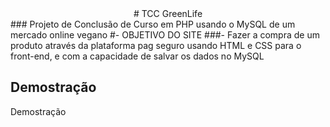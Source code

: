 <div align="center">
# TCC GreenLife

</div>
### Projeto de Conclusão de Curso em PHP usando o MySQL de um mercado online vegano
#- OBJETIVO DO SITE
###- Fazer a compra de um produto através da plataforma pag seguro usando HTML e CSS para o front-end, e com a capacidade de salvar os dados no MySQL

## Demostração

Demostração
